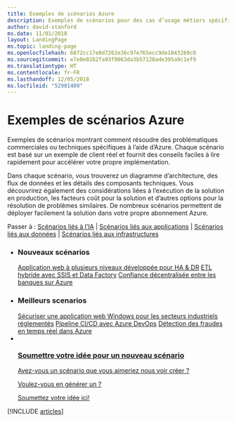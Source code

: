 ```yaml
---
title: Exemples de scénarios Azure
description: Exemples de scénarios pour des cas d’usage métiers spécifiques
author: david-stanford
ms.date: 11/01/2018
layout: LandingPage
ms.topic: landing-page
ms.openlocfilehash: 6872cc17e8d7262e36c97e765ecc9de1043269c0
ms.sourcegitcommit: e7e0e0282fa93f0063da3b57128ade395a9c1ef9
ms.translationtype: HT
ms.contentlocale: fr-FR
ms.lasthandoff: 12/05/2018
ms.locfileid: "52901409"
---
```

# <a name="azure-example-scenarios"></a>Exemples de scénarios Azure

Exemples de scénarios montrant comment résoudre des problématiques commerciales ou techniques spécifiques à l’aide d’Azure. Chaque scénario est basé sur un exemple de client réel et fournit des conseils faciles à lire rapidement pour accélérer votre propre implémentation.

Dans chaque scénario, vous trouverez un diagramme d’architecture, des flux de données et les détails des composants techniques. Vous découvrirez également des considérations liées à l’exécution de la solution en production, les facteurs coût pour la solution et d’autres options pour la résolution de problèmes similaires. De nombreux scénarios permettent de déployer facilement la solution dans votre propre abonnement Azure.

Passer à : [Scénarios liés à l’IA](#ai-scenarios) | [Scénarios liés aux applications](#application-scenarios) | [Scénarios liés aux données](#data-scenarios) | [Scénarios liés aux infrastructures](#infrastructure-scenarios)

<ul class="panelContent cardsL">
    <li>
        <div class="cardSize">
            <div class="cardPadding">
                <div class="card">
                    <div class="cardText">
                        <h3>Nouveaux scénarios</h3>
                        <a class="barLink" href="/azure/architecture/example-scenario/infrastructure/multi-tier-app-disaster-recovery" data-linktype="absolute-path">Application web à plusieurs niveaux développée pour HA & DR</a>
                        <a class="barLink" href="/azure/architecture/example-scenario/data/hybrid-etl-with-adf" data-linktype="absolute-path">ETL hybride avec SSIS et Data Factory</a>
                        <a class="barLink" href="/azure/architecture/example-scenario/apps/decentralized-trust" data-linktype="absolute-path">Confiance décentralisée entre les banques sur Azure</a>
                    </div>
                </div>
            </div>
        </div>
    </li>
    <li>
        <div class="cardSize">
            <div class="cardPadding">
                <div class="card">
                    <div class="cardText">
                        <h3>Meilleurs scenarios</h3>
                        <a class="barLink" href="/azure/architecture/example-scenario/infrastructure/regulated-multitier-app" data-linktype="absolute-path">Sécuriser une application web Windows pour les secteurs industriels réglementés</a>
                        <a class="barLink" href="/azure/architecture/example-scenario/apps/devops-dotnet-webapp" data-linktype="absolute-path">Pipeline CI/CD avec Azure DevOps</a>
                        <a class="barLink" href="/azure/architecture/example-scenario/data/fraud-detection" data-linktype="absolute-path">Détection des fraudes en temps réel dans Azure</a>
                    </div>
                </div>
            </div>
        </div>
    </li>
    <li>
        <div class="cardSize">
            <div class="cardPadding">
                <div class="card">
                    <div class="cardText">
                        <a href="https://forms.office.com/Pages/ResponsePage.aspx?id=v4j5cvGGr0GRqy180BHbRy0ZnoKOXdVBqaBz653YPElUNjlNMEpPMDNSSU1aWEIxMFNFNlY2T0E3NC4u" data-linktype="external">
                            <div class="cardSize cardsF">
                                <div class="cardPadding">
                                    <div class="card">
                                        <div class="cardImageOuter">
                                            <div class="cardImage">
                                                <img src="https://docs.microsoft.com/en-us/media/common/i_feedback.svg" alt="" data-linktype="external">
                                            </div>
                                        </div>
                                        <div class="cardText">
                                            <h3 class="x-hidden-focus">Soumettre votre idée pour un nouveau scénario</h3>
                                            <p>Avez-vous un scénario que vous aimeriez nous voir créer ?</p>
                                            <p>Voulez-vous en générer un ?</p>
                                            <p>Soumettez votre idée ici!</p>
                                        </div>
                                    </div>
                                </div>
                            </div>
                        </a>
                    </div>
                </div>
            </div>
        </div>
    </li>
</ul>

[!INCLUDE [articles](../../includes/scenario_articles.md)]